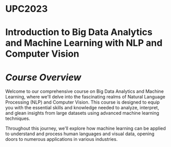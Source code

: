 # UPC2023

# **Introduction to Big Data Analytics and Machine Learning with NLP and Computer Vision**
# *Course Overview*
Welcome to our comprehensive course on Big Data Analytics and Machine Learning, where we'll delve into the fascinating realms of Natural Language Processing (NLP) and Computer Vision. This course is designed to equip you with the essential skills and knowledge needed to analyze, interpret, and glean insights from large datasets using advanced machine learning techniques.

Throughout this journey, we'll explore how machine learning can be applied to understand and process human languages and visual data, opening doors to numerous applications in various industries.
